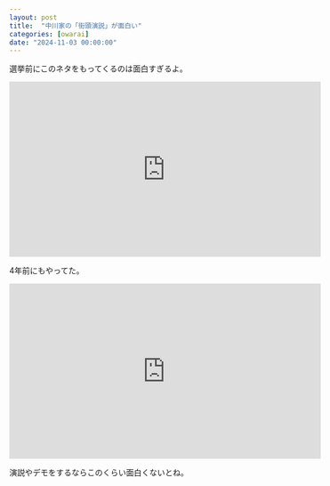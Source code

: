 ```yaml
---
layout: post
title:  "中川家の「街頭演説」が面白い"
categories: [owarai]
date: "2024-11-03 00:00:00"
---
```


選挙前にこのネタをもってくるのは面白すぎるよ。

<iframe width="560" height="315" src="https://www.youtube.com/embed/Cl9T55HGZlQ?si=43EbVz10IMhbC7f7" title="YouTube video player" frameborder="0" allow="accelerometer; autoplay; clipboard-write; encrypted-media; gyroscope; picture-in-picture; web-share" referrerpolicy="strict-origin-when-cross-origin" allowfullscreen></iframe>

4年前にもやってた。

<iframe width="560" height="315" src="https://www.youtube.com/embed/GsCkgyzp-pA?si=EbMlhHMQWfz-lxuh" title="YouTube video player" frameborder="0" allow="accelerometer; autoplay; clipboard-write; encrypted-media; gyroscope; picture-in-picture; web-share" referrerpolicy="strict-origin-when-cross-origin" allowfullscreen></iframe>

演説やデモをするならこのくらい面白くないとね。

